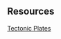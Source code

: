 


## Resources
[Tectonic Plates](https://github.com/fraxen/tectonicplates/blob/master/GeoJSON/PB2002_boundaries.json)
